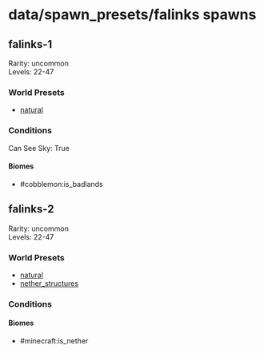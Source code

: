 # data/spawn_presets/falinks spawns  
  
## falinks-1  
Rarity: uncommon  
Levels: 22-47  
  
### World Presets  
* [natural](/data/world_presets/natural.md)  
  
### Conditions  
Can See Sky: True  
  
#### Biomes  
  * #cobblemon:is_badlands
  
  
## falinks-2  
Rarity: uncommon  
Levels: 22-47  
  
### World Presets  
* [natural](/data/world_presets/natural.md)  
* [nether_structures](/data/world_presets/nether_structures.md)  
  
### Conditions  
  
#### Biomes  
  * #minecraft:is_nether
  
